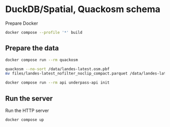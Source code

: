 # DuckDB/Spatial, Quackosm schema

Prepare Docker
```sh
docker compose --profile '*' build
```

## Prepare the data

```sh
docker compose run --rm quackosm
```

```sh
quackosm --no-sort /data/landes-latest.osm.pbf
mv files/landes-latest_nofilter_noclip_compact.parquet /data/landes-latest_nofilter_noclip_compact.parquet
```

```sh
docker compose run --rm api underpass-api init
```

## Run the server

Run the HTTP server
```
docker compose up
```
